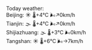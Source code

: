 Today weather:  
Beijing: ☀️ 🌡️+4°C 🌬️↗0km/h  
Tianjin: 🌫  🌡️+4°C 🌬️↗0km/h  
Shijiazhuang: 🌫  🌡️+3°C 🌬️0km/h  
Tangshan: ☀️ 🌡️+6°C 🌬️→7km/h  
